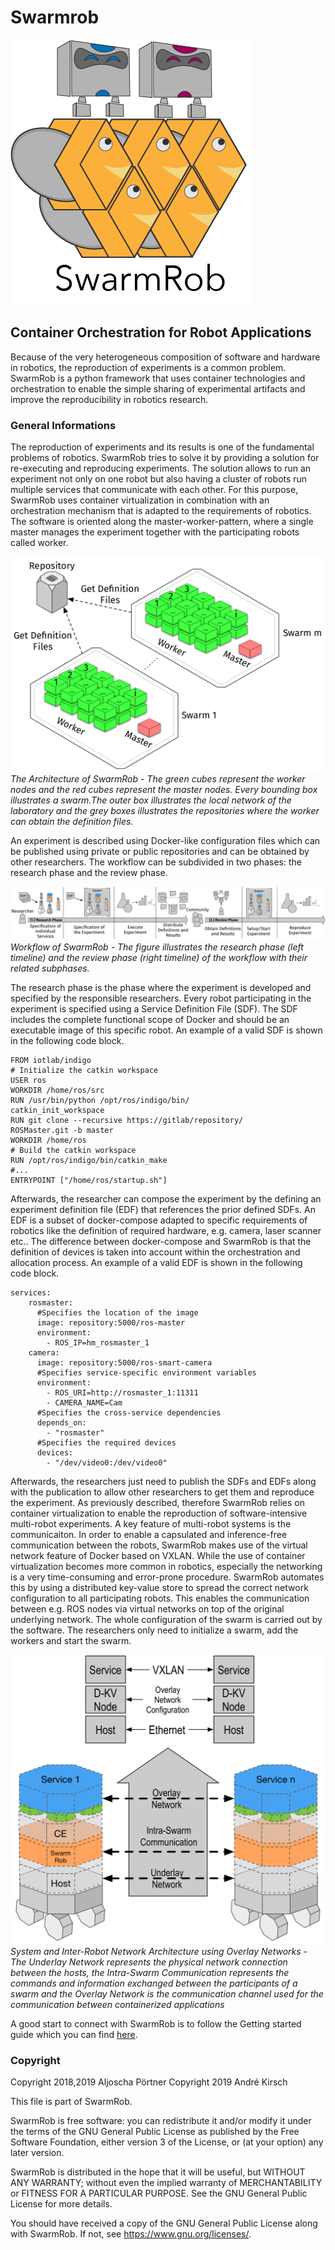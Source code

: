 # Swarmrob
![SwarmRob Logo](docs/_static/images/SwarmRob_Main_Logo.png)
## Container Orchestration for Robot Applications
Because of the very heterogeneous composition of software and hardware in robotics, the reproduction of experiments is a common problem.
SwarmRob is a python framework that uses container technologies and orchestration to enable the simple sharing of experimental artifacts and improve the reproducibility
in robotics research.

### General Informations
The reproduction of experiments and its results is one of the fundamental problems of robotics. SwarmRob tries to solve it by providing a solution for re-executing and reproducing experiments. The solution allows to run an experiment not only on one robot but also having a cluster of robots run multiple services that communicate with each other. For this purpose, SwarmRob uses container virtualization in combination with an orchestration mechanism that is adapted to the requirements of robotics. The software is oriented along the master-worker-pattern, where a single master manages the experiment together with the participating robots called worker.

![SwarmRob Architecture](docs/_static/images/swarmrob_architecture.png)
*The Architecture of SwarmRob - The green cubes represent the worker nodes and the red cubes represent the master nodes. Every bounding box illustrates a swarm.The outer box illustrates the local network of the laboratory and the grey boxes illustrates the repositories where the worker can obtain the definition files.*

An experiment is described using Docker-like configuration files which can be published using private or public repositories and can be obtained by other researchers. The workflow can be subdivided in two phases: the research phase and the review phase.

![Workflow](docs/_static/images/workflow.png)
*Workflow of SwarmRob - The figure illustrates the research phase (left timeline) and the review phase (right timeline) of the workflow with their related subphases.*

The research phase is the phase where the experiment is developed and specified by the responsible researchers. Every robot participating in the experiment is specified using a Service Definition File (SDF). The SDF includes the complete functional scope of Docker and should be an executable image of this specific robot. An example of a valid SDF is shown in the following code block.

```
FROM iotlab/indigo
# Initialize the catkin workspace
USER ros
WORKDIR /home/ros/src
RUN /usr/bin/python /opt/ros/indigo/bin/
catkin_init_workspace
RUN git clone --recursive https://gitlab/repository/
ROSMaster.git -b master
WORKDIR /home/ros
# Build the catkin workspace
RUN /opt/ros/indigo/bin/catkin_make
#...
ENTRYPOINT ["/home/ros/startup.sh"]
```

Afterwards, the researcher can compose the experiment by the defining an experiment definition file (EDF) that references the prior defined SDFs. An EDF is a subset of docker-compose adapted to specific requirements of robotics like the definition of required hardware, e.g. camera, laser scanner etc.. The difference between docker-compose and SwarmRob is that the definition of devices is taken into account within the orchestration and allocation process. An example of a valid EDF is shown in the following code block.

```
services:
    rosmaster:
      #Specifies the location of the image
      image: repository:5000/ros-master
      environment:
        - ROS_IP=hm_rosmaster_1
    camera:
      image: repository:5000/ros-smart-camera
      #Specifies service-specific environment variables
      environment:
        - ROS_URI=http://rosmaster_1:11311
        - CAMERA_NAME=Cam
      #Specifies the cross-service dependencies
      depends_on:
        - "rosmaster"
      #Specifies the required devices
      devices:
        - "/dev/video0:/dev/video0"
```

Afterwards, the researchers just need to publish the SDFs and EDFs along with the publication to allow other researchers to get them and reproduce the experiment. As previously described, therefore SwarmRob relies on container virtualization to enable the reproduction of software-intensive multi-robot experiments. A key feature of multi-robot systems is the communicaiton. In order to enable a capsulated and inference-free communication between the robots, SwarmRob makes use of the virtual network feature of Docker based on VXLAN. While the use of container virtualization becomes more common in robotics, especially the networking is a very time-consuming and error-prone procedure. SwarmRob automates this by using a distributed key-value store to spread the correct network configuration to all participating robots. This enables the communication between e.g. ROS nodes via virtual networks on top of the original underlying network. The whole configuration of the swarm is carried out by the software. The researchers only need to initialize a swarm, add the workers and start the swarm.

![Networking](docs/_static/images/networking.png)
*System and Inter-Robot Network Architecture using Overlay Networks - The Underlay Network represents the physical network connection between the hosts, the Intra-Swarm Communication represents the commands and information exchanged between the participants of a swarm and the Overlay Network is the communication channel used for the communication between containerized applications*

A good start to connect with SwarmRob is to follow the Getting started guide which you can find [here](https://insertpagehere.pls/).

### Copyright
Copyright 2018,2019 Aljoscha Pörtner
Copyright 2019 André Kirsch

This file is part of SwarmRob.

SwarmRob is free software: you can redistribute it and/or modify
it under the terms of the GNU General Public License as published by
the Free Software Foundation, either version 3 of the License, or
(at your option) any later version.

SwarmRob is distributed in the hope that it will be useful,
but WITHOUT ANY WARRANTY; without even the implied warranty of
MERCHANTABILITY or FITNESS FOR A PARTICULAR PURPOSE.  See the
GNU General Public License for more details.

You should have received a copy of the GNU General Public License
along with SwarmRob.  If not, see <https://www.gnu.org/licenses/>.

